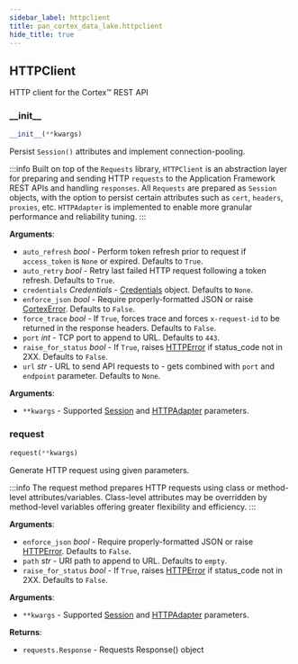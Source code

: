 ```yaml
---
sidebar_label: httpclient
title: pan_cortex_data_lake.httpclient
hide_title: true
---
```

## HTTPClient

HTTP client for the Cortex™ REST API

### \_\_init\_\_

```python
__init__(**kwargs)
```

Persist ``Session()`` attributes and implement connection-pooling.

:::info
Built on top of the ``Requests`` library, ``HTTPClient`` is an
abstraction layer for preparing and sending HTTP `requests` to the
Application Framework REST APIs and handling `responses`. All
``Requests`` are prepared as ``Session`` objects, with the option
to persist certain attributes such as ``cert``, ``headers``,
``proxies``, etc. ``HTTPAdapter`` is implemented to enable more
granular performance and reliability tuning.
:::

**Arguments**:

- `auto_refresh` _bool_ - Perform token refresh prior to request if ``access_token`` is ``None`` or expired. Defaults to ``True``.
- `auto_retry` _bool_ - Retry last failed HTTP request following a token refresh. Defaults to ``True``.
- `credentials` _Credentials_ - [Credentials](credentials.md#credentials) object. Defaults to ``None``.
- `enforce_json` _bool_ - Require properly-formatted JSON or raise [CortexError](exceptions.md#cortexerror). Defaults to ``False``.
- `force_trace` _bool_ - If ``True``, forces trace and forces ``x-request-id`` to be returned in the response headers. Defaults to ``False``.
- `port` _int_ - TCP port to append to URL. Defaults to ``443``.
- `raise_for_status` _bool_ - If ``True``, raises [HTTPError](exceptions.md#httperror) if status_code not in 2XX. Defaults to ``False``.
- `url` _str_ - URL to send API requests to - gets combined with ``port`` and ``endpoint`` parameter. Defaults to ``None``.
  

**Arguments**:

- `**kwargs` - Supported [Session](https://github.com/psf/requests/blob/main/requests/sessions.py#L337) and
  [HTTPAdapter](https://github.com/psf/requests/blob/main/requests/adapters.py#L85) parameters.

### request

```python
request(**kwargs)
```

Generate HTTP request using given parameters.

:::info
The request method prepares HTTP requests using class or
method-level attributes/variables. Class-level attributes may be
overridden by method-level variables offering greater
flexibility and efficiency.
:::

**Arguments**:

- `enforce_json` _bool_ - Require properly-formatted JSON or raise [HTTPError](exceptions.md#httperror). Defaults to ``False``.
- `path` _str_ - URI path to append to URL. Defaults to ``empty``.
- `raise_for_status` _bool_ - If ``True``, raises [HTTPError](exceptions.md#httperror) if status_code not in 2XX. Defaults to ``False``.
  

**Arguments**:

- `**kwargs` - Supported [Session](https://github.com/psf/requests/blob/main/requests/sessions.py#L337) and
  [HTTPAdapter](https://github.com/psf/requests/blob/main/requests/adapters.py#L85) parameters.
  

**Returns**:

- `requests.Response` - Requests Response() object


